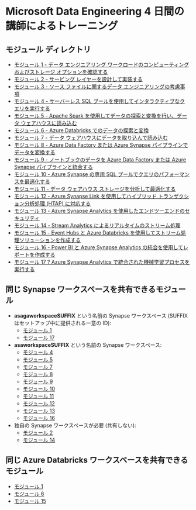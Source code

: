 ﻿# Microsoft Data Engineering 4 日間の講師によるトレーニング

## モジュール ディレクトリ

- [モジュール 1 - データ エンジニアリング ワークロードのコンピューティングおよびストレージ オプションを確認する](01/README.md)
- [モジュール 2 - サービング レイヤーを設計して実装する](02/README.md)
- [モジュール 3 - ソース ファイルに関するデータ エンジニアリングの考慮事項](03/README.md)
- [モジュール 4 - サーバーレス SQL プールを使用してインタラクティブなクエリを実行する](04/README.md)
- [モジュール 5 - Apache Spark を使用してデータの探索と変換を行い、データ ウェアハウスに読み込む](05/README.md)
- [モジュール 6 - Azure Databricks でのデータの探索と変換](06/README.md)
- [モジュール 7 - データ ウェアハウスにデータを取り込んで読み込む](07/README.md)
- [モジュール 8 - Azure Data Factory または Azure Synapse パイプラインでデータを変換する](08/README.md)
- [モジュール 9 - ノートブックのデータを Azure Data Factory または Azure Synapse パイプラインと統合する](09/README.md)
- [モジュール 10 - Azure Synapse の専用 SQL プールでクエリのパフォーマンスを最適化する](10/README.md)
- [モジュール 11 - データ ウェアハウス ストレージを分析して最適化する](11/README.md)
- [モジュール 12 - Azure Synapse Link を使用してハイブリッド トランザクション分析処理 (HTAP) に対応する](12/README.md)
- [モジュール 13 - Azure Synapse Analytics を使用したエンドツーエンドのセキュリティ](13/README.md)
- [モジュール 14 - Stream Analytics によるリアルタイムのストリーム処理](14/README.md)
- [モジュール 15 - Event Hubs と Azure Databricks を使用してストリーム処理ソリューションを作成する](15/README.md)
- [モジュール 16 - Power BI と Azure Synapse Analytics の統合を使用してレポートを作成する](16/README.md)
- [モジュール 17 ? Azure Synapse Analytics で統合された機械学習プロセスを実行する](17/README.md)

## 同じ Synapse ワークスペースを共有できるモジュール

- **asagaworkspaceSUFFIX** という名前の Synapse ワークスペース (SUFFIX はセットアップ中に提供される一意の ID):
  - [モジュール 1](01/README.md)
  - [モジュール 17](17/README.md)
- **asaworkspaceSUFFIX** という名前の Synapse ワークスペース:
  - [モジュール 4](04/README.md)
  - [モジュール 5](05/README.md)
  - [モジュール 7](07/README.md)
  - [モジュール 8](08/README.md)
  - [モジュール 9](09/README.md)
  - [モジュール 10](10/README.md)
  - [モジュール 11](11/README.md)
  - [モジュール 12](12/README.md)
  - [モジュール 13](13/README.md)
  - [モジュール 16](16/README.md)
- 独自の Synapse ワークスペースが必要 (共有しない):
  - [モジュール 2](02/README.md)
  - [モジュール 14](14/README.md)

## 同じ Azure Databricks ワークスペースを共有できるモジュール

- [モジュール 1](01/README.md)
- [モジュール 6](06/README.md)
- [モジュール 15](15/README.md)
